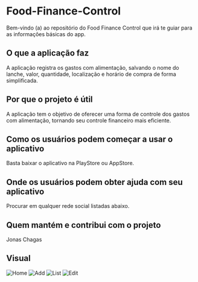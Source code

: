 # Food-Finance-Control
Bem-vindo (a) ao repositório do Food Finance Control que irá te guiar para as informações básicas do app.

## O que a aplicação faz
A aplicação registra os gastos com alimentação, salvando o nome do lanche, valor, quantidade, localização e horário de compra de forma simplificada.

## Por que o projeto é útil
A aplicação tem o objetivo de oferecer uma forma de controle dos gastos com alimentação, tornando seu controle financeiro mais eficiente.

## Como os usuários podem começar a usar o aplicativo
Basta baixar o aplicativo na PlayStore ou AppStore.

## Onde os usuários podem obter ajuda com seu aplicativo
Procurar em qualquer rede social listadas abaixo.

## Quem mantém e contribui com o projeto
Jonas Chagas

## Visual
![Home](https://i.imgur.com/cTrezTM.png)
![Add](https://i.imgur.com/4IZ8nYP.png)
![List](https://i.imgur.com/xPUkddv.png)
![Edit](https://i.imgur.com/E7yucB5.png)



